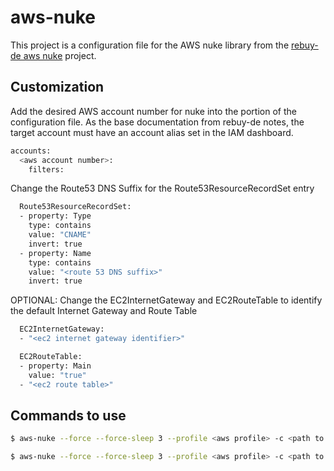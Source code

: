 # aws-nuke

This project is a configuration file for the AWS nuke library from the [rebuy-de aws nuke](https://github.com/rebuy-de/aws-nuke) project.

## Customization

Add the desired AWS account number for nuke into the portion of the configuration file. As the base documentation from rebuy-de notes, the target account must have an account alias set in the IAM dashboard.

```bash
accounts:
  <aws account number>:
    filters:
```

Change the Route53 DNS Suffix for the Route53ResourceRecordSet entry

```bash
  Route53ResourceRecordSet:
  - property: Type
    type: contains
    value: "CNAME"
    invert: true
  - property: Name
    type: contains
    value: "<route 53 DNS suffix>"
    invert: true
```

OPTIONAL: Change the EC2InternetGateway and EC2RouteTable to identify the default Internet Gateway and Route Table 

```bash
  EC2InternetGateway:
  - "<ec2 internet gateway identifier>"
```

```bash
  EC2RouteTable:
  - property: Main
    value: "true"
  - "<ec2 route table>"
```

## Commands to use

```bash
$ aws-nuke --force --force-sleep 3 --profile <aws profile> -c <path to configuration file>
```

```bash
$ aws-nuke --force --force-sleep 3 --profile <aws profile> -c <path to configuration files> --no-dry-run
```


